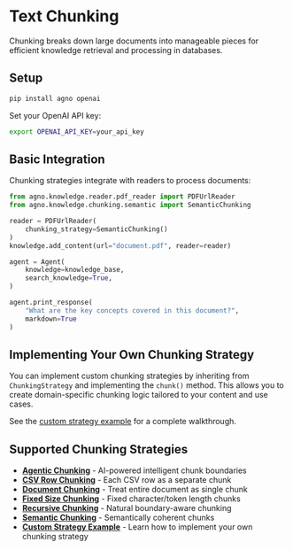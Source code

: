 # Text Chunking

Chunking breaks down large documents into manageable pieces for efficient knowledge retrieval and processing in databases.

## Setup

```bash
pip install agno openai
```

Set your OpenAI API key:
```bash
export OPENAI_API_KEY=your_api_key
```

## Basic Integration

Chunking strategies integrate with readers to process documents:

```python
from agno.knowledge.reader.pdf_reader import PDFUrlReader
from agno.knowledge.chunking.semantic import SemanticChunking

reader = PDFUrlReader(
    chunking_strategy=SemanticChunking()
)
knowledge.add_content(url="document.pdf", reader=reader)

agent = Agent(
    knowledge=knowledge_base,
    search_knowledge=True,
)

agent.print_response(
    "What are the key concepts covered in this document?", 
    markdown=True
)
```

## Implementing Your Own Chunking Strategy

You can implement custom chunking strategies by inheriting from `ChunkingStrategy` and implementing the `chunk()` method. This allows you to create domain-specific chunking logic tailored to your content and use cases.

See the [custom strategy example](./custom_strategy_example.py) for a complete walkthrough.

## Supported Chunking Strategies

- **[Agentic Chunking](./agentic_chunking.py)** - AI-powered intelligent chunk boundaries
- **[CSV Row Chunking](./csv_row_chunking.py)** - Each CSV row as a separate chunk
- **[Document Chunking](./document_chunking.py)** - Treat entire document as single chunk
- **[Fixed Size Chunking](./fixed_size_chunking.py)** - Fixed character/token length chunks
- **[Recursive Chunking](./recursive_chunking.py)** - Natural boundary-aware chunking
- **[Semantic Chunking](./semantic_chunking.py)** - Semantically coherent chunks
- **[Custom Strategy Example](./custom_strategy_example.py)** - Learn how to implement your own chunking strategy